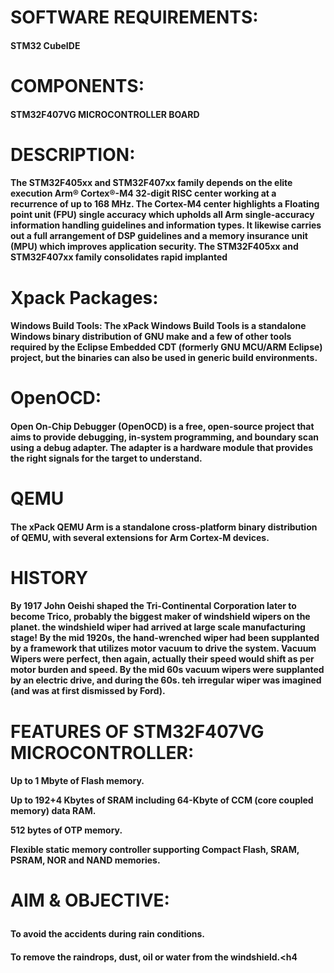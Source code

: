 <h1>
SOFTWARE REQUIREMENTS:<br>
  <h4>
STM32 CubeIDE<br>
    <h1>
COMPONENTS:<br>
      <h4>
STM32F407VG MICROCONTROLLER BOARD<br>
        <h1>
DESCRIPTION:<br>
          <h4>
The STM32F405xx and STM32F407xx family depends on the elite execution Arm® Cortex®-M4 32-digit RISC center working at a recurrence of up to 168 MHz. The Cortex-M4 center highlights a Floating point unit (FPU) single accuracy which upholds all Arm single-accuracy information handling guidelines and information types. It likewise carries out a full arrangement of DSP guidelines and a memory insurance unit (MPU) which improves application security. The STM32F405xx and STM32F407xx family consolidates rapid implanted<br>
            <h1>
Xpack Packages:<br>
              <h4>
Windows Build Tools: The xPack Windows Build Tools is a standalone Windows binary distribution of GNU make and a few of other tools required by the Eclipse Embedded CDT (formerly GNU MCU/ARM Eclipse) project, but the binaries can also be used in generic build environments.<br>
                <h1>
OpenOCD:<br>
                  <h4>
Open On-Chip Debugger (OpenOCD) is a free, open-source project that aims to provide debugging, in-system programming, and boundary scan using a debug adapter. The adapter is a hardware module that provides the right signals for the target to understand.<br>
                    <h1>
QEMU<br>
                      <h4>
The xPack QEMU Arm is a standalone cross-platform binary distribution of QEMU, with several extensions for Arm Cortex-M devices.<br>
                        <h1>
HISTORY<br>
                          <h4>
By 1917 John Oeishi shaped the Tri-Continental Corporation later to become Trico, probably the biggest maker of windshield wipers on the planet. the windshield wiper had arrived at large scale manufacturing stage! By the mid 1920s, the hand-wrenched wiper had been supplanted by a framework that utilizes motor vacuum to drive the system. Vacuum Wipers were perfect, then again, actually their speed would shift as per motor burden and speed. By the mid 60s vacuum wipers were supplanted by an electric drive, and during the 60s. teh irregular wiper was imagined (and was at first dismissed by Ford).<br>
                            <h1>
FEATURES OF STM32F407VG MICROCONTROLLER:<br>
                              <h4>
Up to 1 Mbyte of Flash memory.<br>

Up to 192+4 Kbytes of SRAM including 64-Kbyte of CCM (core coupled memory) data RAM.<br>

512 bytes of OTP memory.<br>

Flexible static memory controller supporting Compact Flash, SRAM, PSRAM, NOR and NAND memories.<br>
                                <h1>

AIM & OBJECTIVE:<br>
                                  <h4>
To avoid the accidents during rain conditions.<h4>

To remove the raindrops, dust, oil or water from the windshield.<h4
